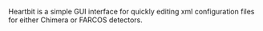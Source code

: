 Heartbit is a simple GUI interface for quickly editing xml
configuration files for either Chimera or FARCOS detectors.
